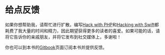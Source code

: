 # 给点反馈

如果你想帮助我，请帮忙进行扩散。编写[Hack with PHP](http://www.hackingwithphp.com/)和[Hacking with Swift](https://www.hackingwithswift.com/)都耗费了我大量的时间和精力，因此期望获得更多的读者的喜爱。如果可能的话，请将它告诉你的亲戚朋友，并将它发布到社交媒体上，多谢啦！

你也可以到本书的[Gitbook](http://cndelbert.gitbooks.io/practical_php_programming/)页面订阅本书并提供反馈。
